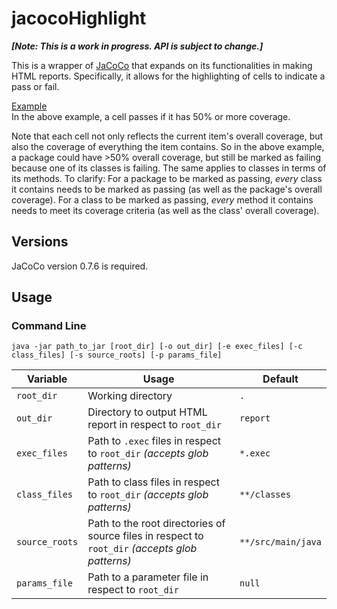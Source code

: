 # jacocoHighlight
**_[Note: This is a work in progress. API is subject to change.]_**

This is a wrapper of [JaCoCo](http://eclemma.org/jacoco/ "JaCoCo") that expands on its functionalities in making HTML reports. Specifically, it allows for the highlighting of cells to indicate a pass or fail.

[Example](http://htmlpreview.github.io/?https://github.com/nkalonia1/jacocoHighlight/master/example_report/index.html "JaCoCo Example")  
In the above example, a cell passes if it has 50% or more coverage.

Note that each cell not only reflects the current item's overall coverage, but also the coverage of everything the item contains. So in the above example, a package could have >50% overall coverage, but still be marked as failing because one of its classes is failing. The same applies to classes in terms of its methods. To clarify: For a package to be marked as passing, _every_ class it contains needs to be marked as passing (as well as the package's overall coverage). For a class to be marked as passing, _every_ method it contains needs to meet its coverage criteria (as well as the class' overall coverage).

## Versions
JaCoCo version 0.7.6 is required.

## Usage
### Command Line
`java -jar path_to_jar [root_dir] [-o out_dir] [-e exec_files] [-c class_files] [-s source_roots] [-p params_file]`

| Variable | Usage | Default |
| --- | --- | --- |
| `root_dir` | Working directory | `.` |
| `out_dir` | Directory to output HTML report in respect to `root_dir` | `report` |
| `exec_files` | Path to `.exec` files in respect to `root_dir` _(accepts glob patterns)_ | `*.exec` |
| `class_files` | Path to class files in respect to `root_dir` _(accepts glob patterns)_ | `**/classes` |
| `source_roots` | Path to the root directories of source files in respect to `root_dir` _(accepts glob patterns)_ | `**/src/main/java` |
| `params_file` | Path to a parameter file in respect to `root_dir` | `null` |

